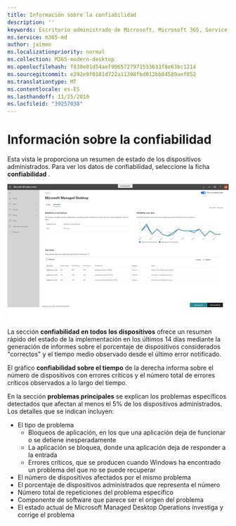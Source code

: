 ```yaml
---
title: Información sobre la confiabilidad
description: ''
keywords: Escritorio administrado de Microsoft, Microsoft 365, Service, Documentation
ms.service: m365-md
author: jaimeo
ms.localizationpriority: normal
ms.collection: M365-modern-desktop
ms.openlocfilehash: f830e01d54aef9065727971533633f8e63bc1214
ms.sourcegitcommit: e292e9f0181d722a11398fbd012bb84589aef052
ms.translationtype: MT
ms.contentlocale: es-ES
ms.lasthandoff: 11/25/2019
ms.locfileid: "39257038"
---
```

# <a name="reliability-insights"></a>Información sobre la confiabilidad

Esta vista le proporciona un resumen de estado de los dispositivos administrados. Para ver los datos de confiabilidad, seleccione la ficha **confiabilidad** .


![Panel confiabilidad](images/insights_reliability.png)

La sección **confiabilidad en todos los dispositivos** ofrece un resumen rápido del estado de la implementación en los últimos 14 días mediante la generación de informes sobre el porcentaje de dispositivos considerados "correctos" y el tiempo medio observado desde el último error notificado. 

 
El gráfico **confiabilidad sobre el tiempo** de la derecha informa sobre el número de dispositivos con errores críticos y el número total de errores críticos observados a lo largo del tiempo.

En la sección **problemas principales** se explican los problemas específicos detectados que afectan al menos el 5% de los dispositivos administrados. Los detalles que se indican incluyen:

- El tipo de problema
    - Bloqueos de aplicación, en los que una aplicación deja de funcionar o se detiene inesperadamente
    - La aplicación se bloquea, donde una aplicación deja de responder a la entrada
    - Errores críticos, que se producen cuando Windows ha encontrado un problema del que no se puede recuperar
- El número de dispositivos afectados por el mismo problema
- El porcentaje de dispositivos administrados que representa el número
- Número total de repeticiones del problema específico
- Componente de software que parece ser el origen del problema
- El estado actual de Microsoft Managed Desktop Operations investiga y corrige el problema

